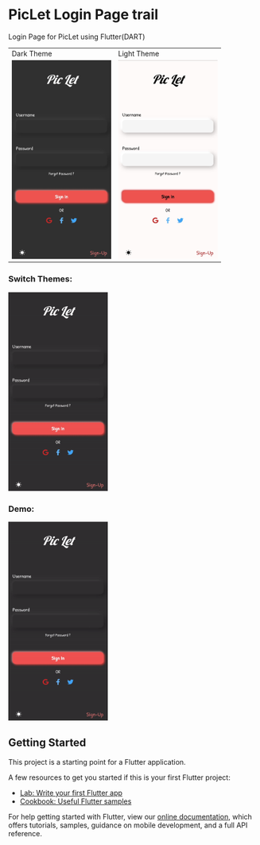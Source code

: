# PicLet Login Page trail

Login Page for PicLet using Flutter(DART)

<table>
  <tr>
    <td>Dark Theme</td>
    <td>Light Theme</td>
  </tr>
  <tr>
    <td><img src="https://github.com/AdityaKanikdaley/FlutterPractice/blob/main/piclet_login/images_git/dark_pic.jpg" width="200" height="400" /></td>
    <td><img src="https://github.com/AdityaKanikdaley/FlutterPractice/blob/main/piclet_login/images_git/white_pic.jpg" width="200" height="400" /></td>
  </tr>
</table>
      


### Switch Themes:
<img src="https://github.com/AdityaKanikdaley/FlutterPractice/blob/main/piclet_login/images_git/themeChange.gif" width="200" height="400" />

### Demo:
<img src="https://github.com/AdityaKanikdaley/FlutterPractice/blob/main/piclet_login/images_git/demo.gif" width="200" height="400" />

## Getting Started

This project is a starting point for a Flutter application.

A few resources to get you started if this is your first Flutter project:

- [Lab: Write your first Flutter app](https://flutter.dev/docs/get-started/codelab)
- [Cookbook: Useful Flutter samples](https://flutter.dev/docs/cookbook)

For help getting started with Flutter, view our
[online documentation](https://flutter.dev/docs), which offers tutorials,
samples, guidance on mobile development, and a full API reference.
